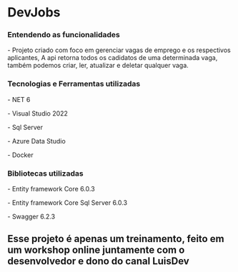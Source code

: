 # DevJobs
<h3> Entendendo as funcionalidades</h3>
<p> - Projeto criado com foco em gerenciar vagas de emprego e os respectivos aplicantes, A api retorna todos os cadidatos de uma determinada vaga, também podemos criar, ler, atualizar e deletar qualquer vaga.</p> 
<h3> Tecnologias e Ferramentas utilizadas</h3>
<p> - NET 6</p>
<p> - Visual Studio 2022</p>
<p> - Sql Server</p>
<p> - Azure Data Studio</p>
<p> - Docker</p>
<h3> Bibliotecas utilizadas</h3>
<p> - Entity framework Core 6.0.3</p>
<p> - Entity framework Core Sql Server 6.0.3</p> 
<p> - Swagger 6.2.3</p>

<h2> Esse projeto é apenas um treinamento, feito em um workshop online juntamente com o desenvolvedor e dono do canal LuisDev</h2>
